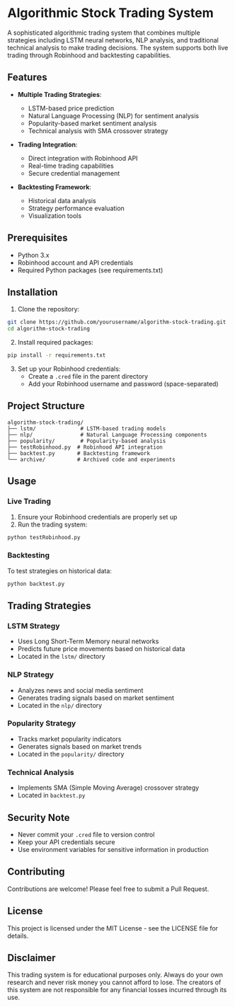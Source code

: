 # Algorithmic Stock Trading System

A sophisticated algorithmic trading system that combines multiple strategies including LSTM neural networks, NLP analysis, and traditional technical analysis to make trading decisions. The system supports both live trading through Robinhood and backtesting capabilities.

## Features

- **Multiple Trading Strategies**:
  - LSTM-based price prediction
  - Natural Language Processing (NLP) for sentiment analysis
  - Popularity-based market sentiment analysis
  - Technical analysis with SMA crossover strategy

- **Trading Integration**:
  - Direct integration with Robinhood API
  - Real-time trading capabilities
  - Secure credential management

- **Backtesting Framework**:
  - Historical data analysis
  - Strategy performance evaluation
  - Visualization tools

## Prerequisites

- Python 3.x
- Robinhood account and API credentials
- Required Python packages (see requirements.txt)

## Installation

1. Clone the repository:
```bash
git clone https://github.com/yourusername/algorithm-stock-trading.git
cd algorithm-stock-trading
```

2. Install required packages:
```bash
pip install -r requirements.txt
```

3. Set up your Robinhood credentials:
   - Create a `.cred` file in the parent directory
   - Add your Robinhood username and password (space-separated)

## Project Structure

```
algorithm-stock-trading/
├── lstm/              # LSTM-based trading models
├── nlp/               # Natural Language Processing components
├── popularity/        # Popularity-based analysis
├── testRobinhood.py  # Robinhood API integration
├── backtest.py       # Backtesting framework
└── archive/          # Archived code and experiments
```

## Usage

### Live Trading

1. Ensure your Robinhood credentials are properly set up
2. Run the trading system:
```bash
python testRobinhood.py
```

### Backtesting

To test strategies on historical data:
```bash
python backtest.py
```

## Trading Strategies

### LSTM Strategy
- Uses Long Short-Term Memory neural networks
- Predicts future price movements based on historical data
- Located in the `lstm/` directory

### NLP Strategy
- Analyzes news and social media sentiment
- Generates trading signals based on market sentiment
- Located in the `nlp/` directory

### Popularity Strategy
- Tracks market popularity indicators
- Generates signals based on market trends
- Located in the `popularity/` directory

### Technical Analysis
- Implements SMA (Simple Moving Average) crossover strategy
- Located in `backtest.py`

## Security Note

- Never commit your `.cred` file to version control
- Keep your API credentials secure
- Use environment variables for sensitive information in production

## Contributing

Contributions are welcome! Please feel free to submit a Pull Request.

## License

This project is licensed under the MIT License - see the LICENSE file for details.

## Disclaimer

This trading system is for educational purposes only. Always do your own research and never risk money you cannot afford to lose. The creators of this system are not responsible for any financial losses incurred through its use.
